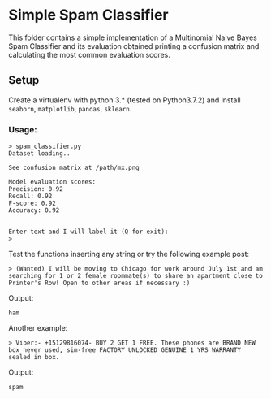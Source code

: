 # Simple Spam Classifier

This folder contains a simple implementation of a Multinomial Naive Bayes Spam Classifier and its evaluation obtained printing a confusion matrix and calculating the most common evaluation scores.

## Setup

Create a virtualenv with python 3.* (tested on Python3.7.2) and install `seaborn`, `matplotlib`, `pandas`, `sklearn`.

### Usage:
```
> spam_classifier.py
Dataset loading..

See confusion matrix at /path/mx.png

Model evaluation scores:
Precision: 0.92
Recall: 0.92
F-score: 0.92
Accuracy: 0.92


Enter text and I will label it (Q for exit):
>
```

Test the functions inserting any string or try the following example post:  
```
> (Wanted) I will be moving to Chicago for work around July 1st and am searching for 1 or 2 female roommate(s) to share an apartment close to Printer's Row! Open to other areas if necessary :)
```

Output:
```
ham
```

Another example:
```
> Viber:- +15129816074- BUY 2 GET 1 FREE. These phones are BRAND NEW box never used, sim-free FACTORY UNLOCKED GENUINE 1 YRS WARRANTY sealed in box.
```
Output:
```
spam
```